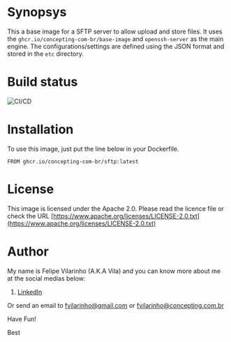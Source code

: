 Synopsys
========

This a base image for a SFTP server to allow upload and store files.
It uses the `ghcr.io/concepting-com-br/base-image` and `openssh-server` as the main engine.
The configurations/settings are defined using the JSON format and stored in the `etc` directory.


Build status
============

![CI/CD](https://github.com/concepting-com-br/sftp/workflows/Docker/badge.svg)


Installation
============

To use this image, just put the line below in your Dockerfile.

`FROM ghcr.io/concepting-com-br/sftp:latest`


License
=======

This image is licensed under the Apache 2.0. Please read the licence file or check the URL [https://www.apache.org/licenses/LICENSE-2.0.txt](https://www.apache.org/licenses/LICENSE-2.0.txt)


Author
======

My name is Felipe Vilarinho (A.K.A Vila) and you can know more about me at the social medias below:

1. [LinkedIn](https://br.linkedin.com/in/fvilarinho)

Or send an email to fvilarinho@gmail.com or fvilarinho@concepting.com.br

Have Fun!

Best